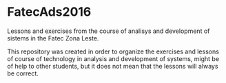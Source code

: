 # FatecAds2016
Lessons and exercises from the course of analisys and development of sistems in the Fatec Zona Leste.


This repository was created in order to organize the exercises and lessons of course of technology in analysis and development of systems,
might be of help to other students, but it does not mean that the lessons will always be correct.
